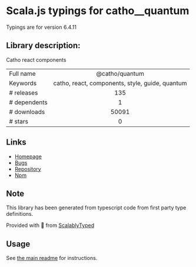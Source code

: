 
# Scala.js typings for catho__quantum

Typings are for version 6.4.11

## Library description:
Catho react components

|                    |                 |
| ------------------ | :-------------: |
| Full name          | @catho/quantum |
| Keywords           | catho, react, components, style, guide, quantum |
| # releases         | 135 |
| # dependents       | 1 |
| # downloads        | 50091 |
| # stars            | 0 |

## Links
- [Homepage](https://github.com/catho/quantum#readme)
- [Bugs](https://github.com/catho/quantum/issues)
- [Repository](https://github.com/catho/quantum)
- [Npm](https://www.npmjs.com/package/%40catho%2Fquantum)
    


## Note
This library has been generated from typescript code from first party type definitions.

Provided with :purple_heart: from [ScalablyTyped](https://github.com/oyvindberg/ScalablyTyped)

## Usage
See [the main readme](../../readme.md) for instructions.


